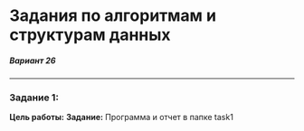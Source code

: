 # Задания по алгоритмам и структурам данных

##### Вариант 26

---

### Задание 1:

**Цель работы:**
**Задание:**
Программа и отчет в папке task1
